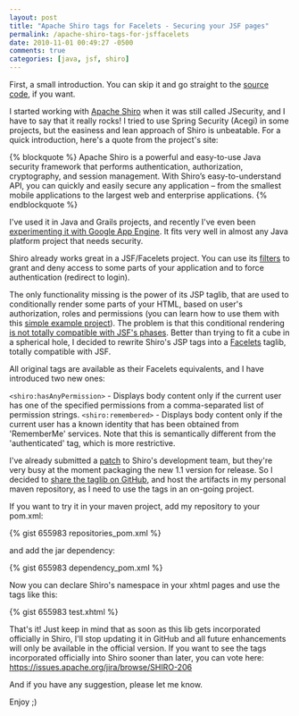 ```yaml
---
layout: post
title: "Apache Shiro tags for Facelets - Securing your JSF pages"
permalink: /apache-shiro-tags-for-jsffacelets
date: 2010-11-01 00:49:27 -0500
comments: true
categories: [java, jsf, shiro] 
---
```


First, a small introduction. You can skip it and go straight to the 
[source code](http://github.com/deluan/shiro-faces), if you want.

I started working with [Apache Shiro](http://shiro.apache.org/) when it was still called JSecurity, and I have to 
say that it really rocks! I tried to use Spring Security (Acegi) in some projects, but the easiness and lean approach 
of Shiro is unbeatable. For a quick introduction, here's a quote from the project's site:

{% blockquote %}
Apache Shiro is a powerful and easy-to-use Java security framework that performs authentication, authorization, cryptography, and session management. 
With Shiro’s easy-to-understand API, you can quickly and easily secure any application – from the smallest mobile applications to the largest web and enterprise applications.
{% endblockquote %}
<!-- more -->

I've used it in Java and Grails projects, and recently I've even been 
[experimenting it with Google App Engine](https://code.google.com/p/shiro-gae). It fits very well in almost any Java 
platform project that needs security.

Shiro already works great in a JSF/Facelets project. You can use its [filters](http://shiro.apache.org/web.html) to 
grant and deny access to some parts of your application and to force authentication (redirect to login).

The only functionality missing is the power of its JSP taglib, that are used to conditionally render some parts of 
your HTML, based on user's authorization, roles and permissions (you can learn how to use them with this 
[simple example project](http://svn.apache.org/repos/asf/shiro/trunk/samples/web/)). The problem is that this 
conditional rendering [is not totally compatible with JSF's phases](http://www.devx.com/Java/Article/21020/1954). 
Better than trying to fit a cube in a spherical hole, I decided to rewrite Shiro's JSP tags into a 
[Facelets](http://en.wikipedia.org/wiki/Facelets) taglib, totally compatible with JSF.

All original tags are available as their Facelets equivalents, and I have introduced two new ones:

`<shiro:hasAnyPermission>` - Displays body content only if the current user has one of the specified permissions from 
a comma-separated list of permission strings.
`<shiro:remembered>` - Displays body content only if the current user has a known identity that has been obtained from 
'RememberMe' services. Note that this is semantically different from the 'authenticated' tag, which is more restrictive.

I've already submitted a [patch](https://issues.apache.org/jira/browse/SHIRO-206) to Shiro's development team, but 
they're very busy at the moment packaging the new 1.1 version for release. So I decided to 
[share the taglib on GitHub](http://deluan.github.com/shiro-faces), and host the artifacts in my personal maven 
repository, as I need to use the tags in an on-going project.

If you want to try it in your maven project, add my repository to your pom.xml:

{% gist 655983 repositories_pom.xml %}

and add the jar dependency:

{% gist 655983 dependency_pom.xml %}

Now you can declare Shiro's namespace in your xhtml pages and use the tags like this:

{% gist 655983 test.xhtml %}

That's it! Just keep in mind that as soon as this lib gets incorporated officially in Shiro, I'll stop updating it 
in GitHub and all future enhancements will only be available in the official version. If you want to see the tags 
incorporated officially into Shiro sooner than later, you can vote here: https://issues.apache.org/jira/browse/SHIRO-206

And if you have any suggestion, please let me know.

Enjoy ;)